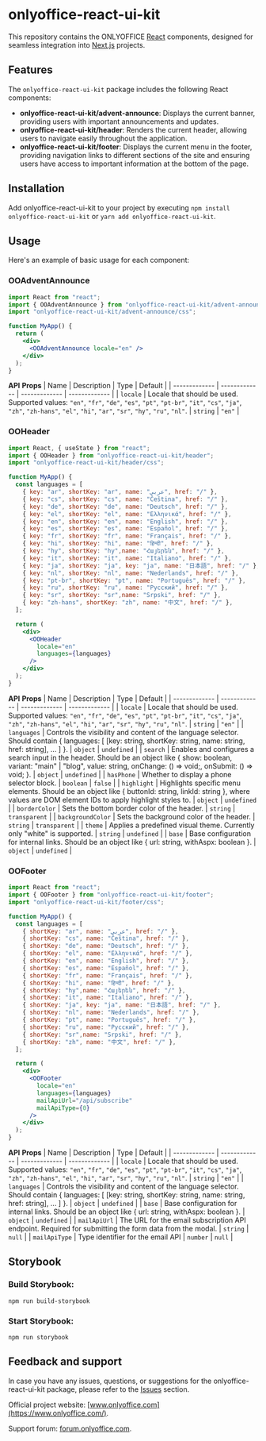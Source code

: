 # onlyoffice-react-ui-kit

This repository contains the ONLYOFFICE [React](https://react.dev/) components, designed for seamless integration into [Next.js](https://nextjs.org/) projects.

## Features

The `onlyoffice-react-ui-kit` package includes the following React components:

- **onlyoffice-react-ui-kit/advent-announce**: Displays the current banner, providing users with important announcements and updates.
- **onlyoffice-react-ui-kit/header**: Renders the current header, allowing users to navigate easily throughout the application.
- **onlyoffice-react-ui-kit/footer**: Displays the current menu in the footer, providing navigation links to different sections of the site and ensuring users have access to important information at the bottom of the page.

## Installation

Add onlyoffice-react-ui-kit to your project by executing `npm install onlyoffice-react-ui-kit` or `yarn add onlyoffice-react-ui-kit`.

## Usage

Here's an example of basic usage for each component:

### OOAdventAnnounce

```jsx
import React from "react";
import { OOAdventAnnounce } from "onlyoffice-react-ui-kit/advent-announce";
import "onlyoffice-react-ui-kit/advent-announce/css";

function MyApp() {
  return (
    <div>
      <OOAdventAnnounce locale="en" />
    </div>
  );
}
```

**API**
**Props**
| Name | Description | Type | Default |
| ------------- | ------------- | ------------- | ------------- |
| `locale` | Locale that should be used. Supported values: `"en"`, `"fr"`, `"de"`, `"es"`, `"pt"`, `"pt-br"`, `"it"`, `"cs"`, `"ja"`, `"zh"`, `"zh-hans"`, `"el"`, `"hi"`, `"ar"`, `"sr"`, `"hy"`, `"ru"`, `"nl"`. | `string` | `"en"` |

### OOHeader

```jsx
import React, { useState } from "react";
import { OOHeader } from "onlyoffice-react-ui-kit/header";
import "onlyoffice-react-ui-kit/header/css";

function MyApp() {
  const languages = [
    { key: "ar", shortKey: "ar", name: "عربي", href: "/" },
    { key: "cs", shortKey: "cs", name: "Čeština", href: "/" },
    { key: "de", shortKey: "de", name: "Deutsch", href: "/" },
    { key: "el", shortKey: "el", name: "Ελληνικά", href: "/" },
    { key: "en", shortKey: "en", name: "English", href: "/" },
    { key: "es", shortKey: "es", name: "Español", href: "/" },
    { key: "fr", shortKey: "fr", name: "Français", href: "/" },
    { key: "hi", shortKey: "hi", name: "हिन्दी", href: "/" },
    { key: "hy", shortKey: "hy",name: "Հայերեն", href: "/" },
    { key: "it", shortKey: "it", name: "Italiano", href: "/" },
    { key: "ja", shortKey: "ja", key: "ja", name: "日本語", href: "/" },
    { key: "nl", shortKey: "nl", name: "Nederlands", href: "/" },
    { key: "pt-br", shortKey: "pt", name: "Português", href: "/" },
    { key: "ru", shortKey: "ru", name: "Русский", href: "/" },
    { key: "sr", shortKey: "sr",name: "Srpski", href: "/" },
    { key: "zh-hans", shortKey: "zh", name: "中文", href: "/" },
  ];

  return (
    <div>
      <OOHeader
        locale="en"
        languages={languages}
      />
    </div>
  );
}
```

**API**
**Props**
| Name | Description | Type | Default |
| ------------- | ------------- | ------------- | ------------- |
| `locale` | Locale that should be used. Supported values: `"en"`, `"fr"`, `"de"`, `"es"`, `"pt"`, `"pt-br"`, `"it"`, `"cs"`, `"ja"`, `"zh"`, `"zh-hans"`, `"el"`, `"hi"`, `"ar"`, `"sr"`, `"hy"`, `"ru"`, `"nl"`. | `string` | `"en"` |
| `languages` | Controls the visibility and content of the language selector. Should contain { languages: [ [key: string, shortKey: string, name: string, href: string], ... ] }. | `object` | `undefined` |
| `search` | Enables and configures a search input in the header. Should be an object like { show: boolean, variant: "main" | "blog", value: string, onChange: () => void;, onSubmit: () => void; }. | `object` | `undefined` |
| `hasPhone` | Whether to display a phone selector block. | `boolean` | `false` |
| `highlight` | Highlights specific menu elements. Should be an object like { buttonId: string, linkId: string }, where values are DOM element IDs to apply highlight styles to. | `object` | `undefined` |
| `borderColor` | Sets the bottom border color of the header. | `string` | `transparent` |
| `backgroundColor` | Sets the background color of the header. | `string` | `transparent` |
| `theme` | Applies a predefined visual theme. Currently only "white" is supported. | `string` | `undefined` |
| `base` | Base configuration for internal links. Should be an object like { url: string, withAspx: boolean }. | `object` | `undefined` |

### OOFooter

```jsx
import React from "react";
import { OOFooter } from "onlyoffice-react-ui-kit/footer";
import "onlyoffice-react-ui-kit/footer/css";

function MyApp() {
  const languages = [
    { shortKey: "ar", name: "عربي", href: "/" },
    { shortKey: "cs", name: "Čeština", href: "/" },
    { shortKey: "de", name: "Deutsch", href: "/" },
    { shortKey: "el", name: "Ελληνικά", href: "/" },
    { shortKey: "en", name: "English", href: "/" },
    { shortKey: "es", name: "Español", href: "/" },
    { shortKey: "fr", name: "Français", href: "/" },
    { shortKey: "hi", name: "हिन्दी", href: "/" },
    { shortKey: "hy",name: "Հայերեն", href: "/" },
    { shortKey: "it", name: "Italiano", href: "/" },
    { shortKey: "ja", key: "ja", name: "日本語", href: "/" },
    { shortKey: "nl", name: "Nederlands", href: "/" },
    { shortKey: "pt", name: "Português", href: "/" },
    { shortKey: "ru", name: "Русский", href: "/" },
    { shortKey: "sr",name: "Srpski", href: "/" },
    { shortKey: "zh", name: "中文", href: "/" },
  ];

  return (
    <div>
      <OOFooter
        locale="en"
        languages={languages}
        mailApiUrl="/api/subscribe"
        mailApiType={0}
      />
    </div>
  );
}
```

**API**
**Props**
| Name | Description | Type | Default |
| ------------- | ------------- | ------------- | ------------- |
| `locale` | Locale that should be used. Supported values: `"en"`, `"fr"`, `"de"`, `"es"`, `"pt"`, `"pt-br"`, `"it"`, `"cs"`, `"ja"`, `"zh"`, `"zh-hans"`, `"el"`, `"hi"`, `"ar"`, `"sr"`, `"hy"`, `"ru"`, `"nl"`. | `string` | `"en"` |
| `languages` | Controls the visibility and content of the language selector. Should contain { languages: [ [key: string, shortKey: string, name: string, href: string], ... ] }. | `object` | `undefined` |
| `base` | Base configuration for internal links. Should be an object like { url: string, withAspx: boolean }. | `object` | `undefined` |
| `mailApiUrl` | The URL for the email subscription API endpoint. Required for submitting the form data from the modal. | `string` | `null` |
| `mailApiType` | Type identifier for the email API | `number` | `null` |

## Storybook

### Build Storybook:

```
npm run build-storybook
```

### Start Storybook:

```
npm run storybook
```

## Feedback and support

In case you have any issues, questions, or suggestions for the onlyoffice-react-ui-kit package, please refer to the [Issues](https://github.com/ONLYOFFICE/onlyoffice-react-ui-kit/issues) section.

Official project website: [www.onlyoffice.com](https://www.onlyoffice.com/).

Support forum: [forum.onlyoffice.com](https://forum.onlyoffice.com/).
